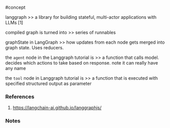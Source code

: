 #concept 

langgraph >> a library for building stateful, multi-actor applications with LLMs [1]

compiled graph is turned into >> series of runnables
<!--SR:!2024-08-29,1,230-->

graphState in LangGraph >> how updates from each node gets merged into graph state. Uses reducers.
<!--SR:!2024-09-01,4,270-->

the `agent` node in the Langgraph tutorial is >>  a function that calls model. decides which actions to take based on response. note it can really have any name
<!--SR:!2024-09-01,4,270-->

the `tool` node in Langgraph tutorial is >> a function that is executed with specified structured output as parameter
<!--SR:!2024-09-01,4,270-->
### References
1. https://langchain-ai.github.io/langgraphjs/

### Notes

